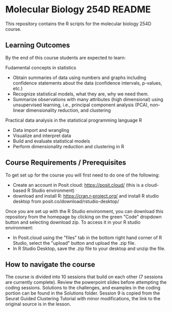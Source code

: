 # Molecular Biology 254D README

This repository contains the R scripts for the molecular biology 254D course.

## Learning Outcomes
By the end of this course students are expected to learn:

Fudamental concepts in statistics
* Obtain summaries of data using numbers and graphs including confidence statements about the data (confidence intervals, p-values, etc.)
* Recognize statistical models, what they are, why we need them. 
* Summarize observations with many attributes (high dimensional) using unsupervised learning, i.e., principal component analysis (PCA), non-linear dimensionality reduction, and clustering

Practical data analysis in the statistical programming language R
* Data import and wrangling
* Visualize and interpret data
* Build and evaluate statistical models
* Perform dimensionality reduction and clustering in R

## Course Requirements / Prerequisites
To get set up for the course you will first need to do one of the following:
* Create an account in Posit cloud: https://posit.cloud/ (this is a cloud-based R Studio environment)
* download and install R: https://cran.r-project.org/ and install R studio desktop from posit.co/download/rstudio-desktop/

Once you are set up with the R Studio environment, you can download this repository from the homepage by clicking on the green "Code" dropdown button and selecting download zip. To access it in your R studio environment:
* In Posit.cloud using the "files" tab in the bottom right hand corner of R Studio, select the "upload" button and upload the .zip file.
* In R Studio Desktop, save the .zip file to your desktop and unzip the file. 

## How to navigate the course
The course is divided into 10 sessions that build on each other (7 sessions are currently complete). Review the powerpoint slides before attempting the coding sessions. Solutions to the challenges, and examples in the coding portion can be found in the Solutions folder. 
Session 9 is copied from the Seurat Guided Clustering Tutorial with minor modifications, the link to the original source is in the lesson.
